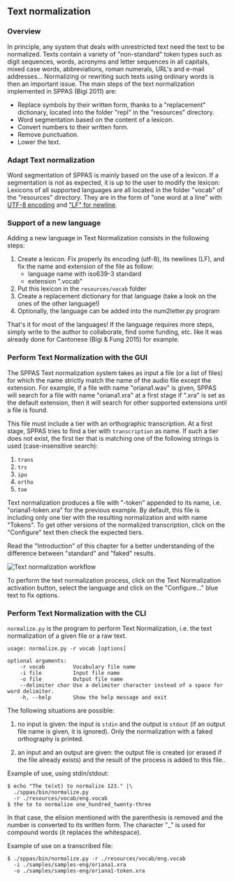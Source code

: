## Text normalization

### Overview

In principle, any system that deals with unrestricted text need the text to
be normalized. Texts contain a variety of "non-standard" token types such as
digit sequences, words, acronyms and letter sequences in all capitals, mixed
case words, abbreviations, roman numerals, URL's and e-mail addresses...
Normalizing or rewriting such texts using ordinary words is then an important
issue. The main steps of the text normalization implemented in SPPAS
(Bigi 2011) are:

* Replace symbols by their written form, thanks to a "replacement" dictionary,
  located into the folder "repl" in the "resources" directory.
* Word segmentation based on the content of a lexicon.
* Convert numbers to their written form.
* Remove punctuation.
* Lower the text.


### Adapt Text normalization

Word segmentation of SPPAS is mainly based on the use of a lexicon.
If a segmentation is not as expected, it is up to the user to modify
the lexicon: Lexicons of all supported languages are all located in the folder
"vocab" of the "resources" directory. They are in the form of "one
word at a line" with [UTF-8 encoding](https://en.wikipedia.org/wiki/UTF-8) 
and ["LF" for newline](https://en.wikipedia.org/wiki/Newline).


### Support of a new language

Adding a new language in Text Normalization consists in the following steps:

1. Create a lexicon. Fix properly its encoding (utf-8), its newlines (LF), 
and fix the name and extension of the file as follow: 
    - language name with iso639-3 standard
    - extension ".vocab"
2. Put this lexicon in the `resources/vocab` folder
3. Create a replacement dictionary for that language (take a look on the ones of the other language!)
4. Optionally, the language can be added into the num2letter.py program 

That's it for most of the languages! If the language requires more steps,
simply write to the author to collaborate, find some funding, etc. like it
was already done for Cantonese (Bigi & Fung 2015) for example.


### Perform Text Normalization with the GUI

The SPPAS Text normalization system takes as input a file (or a list of files) 
for which the name strictly match the name of the audio file except the extension.
For example, if a file with name "oriana1.wav" is given, SPPAS will search for a
file with name "oriana1.xra" at a first stage if ".xra" is set as the default
extension, then it will search for other supported extensions until a file is
found.

This file must include a tier with an orthographic transcription.
At a first stage, SPPAS tries to find a tier with `transcription` as name.
If such a tier does not exist, the first tier that is matching
one of the following strings is used (case-insensitive search):

1. `trans`
2. `trs`
3. `ipu`
4. `ortho`
5. `toe`

Text normalization produces a file with "-token" appended to its name,
i.e. "oriana1-token.xra" for the previous example.
By default, this file is including only one tier with the resulting 
normalization and with name "Tokens". To get other versions of the 
normalized transcription, click on the "Configure" text then check 
the expected tiers. 

Read the "Introduction" of this chapter for a better understanding of the
difference between "standard" and "faked" results.

![Text normalization workflow](./etc/figures/tokworkflow.png)

To perform the text normalization process, click on the Text Normalization
activation button, select the language and click on the "Configure..." blue 
text to fix options.


### Perform Text Normalization with the CLI

`normalize.py` is the program to perform Text Normalization, i.e. the 
text normalization of a given file or a raw text.

~~~~~~~~~~~~~~~~~~~~~~~~~~~~~~~~~~~~~~~~~~~~~~
usage: normalize.py -r vocab [options]

optional arguments:
    -r vocab         Vocabulary file name
    -i file          Input file name
    -o file          Output file name
    --delimiter char Use a delimiter character instead of a space for word delimiter.
    -h, --help       Show the help message and exit
~~~~~~~~~~~~~~~~~~~~~~~~~~~~~~~~~~~~~~~~~~~~~~

The following situations are possible:

1. no input is given: the input is `stdin` and the output is `stdout`
(if an output file name is given, it is ignored). Only the normalization 
with a faked orthography is printed.

2. an input and an output are given: the output file is created (or
erased if the file already exists) and the result of the process is
added to this file..


Example of use, using stdin/stdout:

~~~~~~~~~~~~~~~~~~~~~~~~~~~~~~~~~~~~~~~~~~~~~~
$ echo "The te(xt) to normalize 123." |\
  ./sppas/bin/normalize.py
  -r ./resources/vocab/eng.vocab
$ the te to normalize one_hundred_twenty-three
~~~~~~~~~~~~~~~~~~~~~~~~~~~~~~~~~~~~~~~~~~~~~~

In that case, the elision mentioned with the parenthesis is removed
and the number is converted to its written form. The character "_" is
used for compound words (it replaces the whitespace).

Example of use on a transcribed file:

~~~~~~~~~~~~~~~~~~~~~~~~~~~~~~~~~~~~~~~~~~~~~~
$ ./sppas/bin/normalize.py -r ./resources/vocab/eng.vocab
  -i ./samples/samples-eng/oriana1.xra
  -o ./samples/samples-eng/oriana1-token.xra
~~~~~~~~~~~~~~~~~~~~~~~~~~~~~~~~~~~~~~~~~~~~~~
